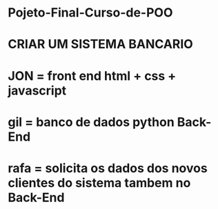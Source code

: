 # Pojeto-Final-Curso-de-POO
 # CRIAR UM SISTEMA BANCARIO 
 # JON = front end html + css + javascript 
 # gil = banco de dados python Back-End
 # rafa = solicita os dados dos novos clientes do sistema tambem no Back-End
